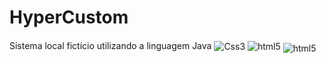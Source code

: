# HyperCustom
Sistema local fictício utilizando a linguagem Java 
    <img align="center" alt="Css3" src="https://img.shields.io/badge/Eclipse-2C2255?style=for-the-badge&logo=eclipse&logoColor=white"/>
    <img align="center" alt="html5" src="https://img.shields.io/badge/Java-ED8B00?style=for-the-badge&logo=openjdk&logoColor=white"/>
    <img Style="margin-top: 5px" align="center" alt="html5" src="https://img.shields.io/badge/MySQL-00000F?style=for-the-badge&logo=mysql&logoColor=white"/>
